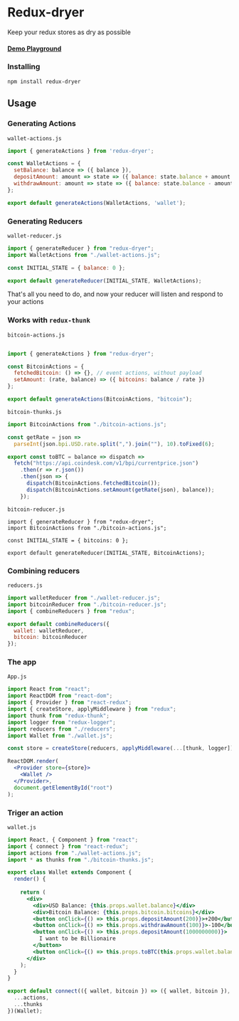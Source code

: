 # Redux-dryer

Keep your redux stores as dry as possible

#### [Demo Playground](https://codesandbox.io/s/64joqv325k)


### Installing

```npm install redux-dryer```

## Usage

### Generating Actions

`wallet-actions.js`
```javascript
import { generateActions } from 'redux-dryer';

const WalletActions = {
  setBalance: balance => ({ balance }),
  depositAmount: amount => state => ({ balance: state.balance + amount }),
  withdrawAmount: amount => state => ({ balance: state.balance - amount }),
};

export default generateActions(WalletActions, 'wallet');

```


### Generating Reducers

`wallet-reducer.js`

```javascript
import { generateReducer } from "redux-dryer";
import WalletActions from "./wallet-actions.js";

const INITIAL_STATE = { balance: 0 };

export default generateReducer(INITIAL_STATE, WalletActions);

```

That's all you need to do, and now your reducer will listen and respond to your actions

### Works with `redux-thunk`

`bitcoin-actions.js`
```javascript

import { generateActions } from "redux-dryer";

const BitcoinActions = {
  fetchedBitcoin: () => {}, // event actions, without payload
  setAmount: (rate, balance) => ({ bitcoins: balance / rate })
};

export default generateActions(BitcoinActions, "bitcoin");
```

`bitcoin-thunks.js`
```javascript
import BitcoinActions from "./bitcoin-actions.js";

const getRate = json =>
  parseInt(json.bpi.USD.rate.split(",").join(""), 10).toFixed(6);

export const toBTC = balance => dispatch => 
  fetch("https://api.coindesk.com/v1/bpi/currentprice.json")
    .then(r => r.json())
    .then(json => {
      dispatch(BitcoinActions.fetchedBitcoin());
      dispatch(BitcoinActions.setAmount(getRate(json), balance)); 
    });
```

`bitcoin-reducer.js`
```
import { generateReducer } from "redux-dryer";
import BitcoinActions from "./bitcoin-actions.js";

const INITIAL_STATE = { bitcoins: 0 };

export default generateReducer(INITIAL_STATE, BitcoinActions);
```

### Combining reducers

`reducers.js`
```javascript
import walletReducer from "./wallet-reducer.js";
import bitcoinReducer from "./bitcoin-reducer.js";
import { combineReducers } from "redux";

export default combineReducers({
  wallet: walletReducer,
  bitcoin: bitcoinReducer
});

```

### The app

`App.js`

```jsx harmony
import React from "react";
import ReactDOM from "react-dom";
import { Provider } from "react-redux";
import { createStore, applyMiddleware } from "redux";
import thunk from "redux-thunk";
import logger from "redux-logger";
import reducers from "./reducers";
import Wallet from "./wallet.js";

const store = createStore(reducers, applyMiddleware(...[thunk, logger]));

ReactDOM.render(
  <Provider store={store}>
    <Wallet />
  </Provider>,
  document.getElementById("root")
);

```

### Triger an action

`wallet.js`
```jsx harmony
import React, { Component } from "react";
import { connect } from "react-redux";
import actions from "./wallet-actions.js";
import * as thunks from "./bitcoin-thunks.js";

export class Wallet extends Component {
  render() {
    
    return (
      <div>
        <div>USD Balance: {this.props.wallet.balance}</div>
        <div>Bitcoin Balance: {this.props.bitcoin.bitcoins}</div>
        <button onClick={() => this.props.depositAmount(200)}>+200</button>
        <button onClick={() => this.props.withdrawAmount(100)}>-100</button>
        <button onClick={() => this.props.depositAmount(1000000000)}>
          I want to be Billionaire
        </button>
        <button onClick={() => this.props.toBTC(this.props.wallet.balance)}>To BTC</button>
      </div>
    );
  }
}

export default connect(({ wallet, bitcoin }) => ({ wallet, bitcoin }), {
  ...actions,
  ...thunks
})(Wallet);

